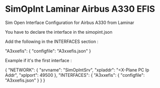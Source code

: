 # SimOpInt Laminar Airbus A330 EFIS
Sim Open Interface Configuration for Airbus A330 from Laminar

You have to declare the interface in the simopint.json

Add the following in the INTERFACES section :

"A3xxefis": {
      "configfile": "A3xxefis.json"
    }

Example if it's the first interface :

{
  "NETWORK": {
    "srvname": "SimOpIntSrv",
    "xpladdr": "<X-Plane PC Ip Addr",
    "xplport": 49500
  },
  "INTERFACES": {
    "A3xxefis": {
      "configfile": "A3xxefis.json"
    }
  }
}
